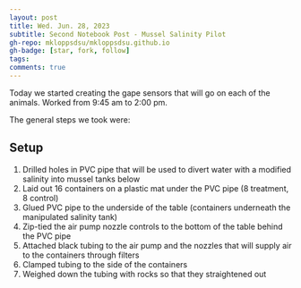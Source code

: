 ```yaml
---
layout: post
title: Wed. Jun. 28, 2023
subtitle: Second Notebook Post - Mussel Salinity Pilot
gh-repo: mkloppsdsu/mkloppsdsu.github.io
gh-badge: [star, fork, follow]
tags:
comments: true
---
```


Today we started creating the gape sensors that will go on each of the animals.
Worked from 9:45 am to 2:00 pm.

The general steps we took were:

## Setup
1. Drilled holes in PVC pipe that will be used to divert water with a modified salinity into mussel tanks below
2. Laid out 16 containers on a plastic mat under the PVC pipe (8 treatment, 8 control)
3. Glued PVC pipe to the underside of the table (containers underneath the manipulated salinity tank)
4. Zip-tied the air pump nozzle controls to the bottom of the table behind the PVC pipe
5. Attached black tubing to the air pump and the nozzles that will supply air to the containers through filters
6. Clamped tubing to the side of the containers
7. Weighed down the tubing with rocks so that they straightened out

